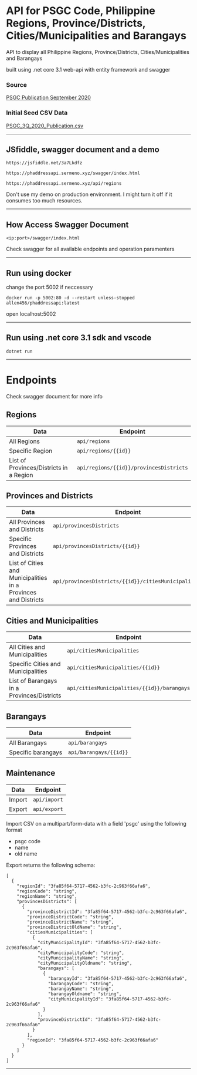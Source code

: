 # API for PSGC Code, Philippine Regions, Province/Districts, Cities/Municipalities and Barangays

API to display all Philippine Regions, Province/Districts, Cities/Municipalities and Barangays 

built using .net core 3.1 web-api with entity framework and swagger

### Source 
[PSGC Publication September 2020](https://psa.gov.ph/sites/default/files/attachments/ird/specialrelease/PSGC%203Q%202020%20Publication.xlsx)

### Initial Seed CSV Data
[PSGC_3Q_2020_Publication.csv](./PSGC_3Q_2020_Publication.csv)

-----------------

## JSfiddle, swagger document and a demo
```
https://jsfiddle.net/3a7Lkdfz
```
```
https://phaddressapi.sermeno.xyz/swagger/index.html
```
```
https://phaddressapi.sermeno.xyz/api/regions
```
Don't use my demo on production environment. I might turn it off if it consumes too much resources.

-----------------

## How Access Swagger Document

```
<ip:port>/swagger/index.html
```
Check swagger for all available endpoints and operation paramenters

------------------

## Run using docker
change the port 5002 if neccessary
```
docker run -p 5002:80 -d --restart unless-stopped allen456/phaddressapi:latest
```
open localhost:5002

-----------------

## Run using .net core 3.1 sdk and vscode

```
dotnet run
```

-----------------

# Endpoints
Check swagger document for more info
## Regions
Data | Endpoint
------------ | -------------
All Regions | ```api/regions```
Specific Region | ```api/regions/{{id}}```
List of Provinces/Districts in a Region | ```api/regions/{{id}}/provincesDistricts```
## Provinces and Districts
Data | Endpoint
------------ | -------------
All Provinces and Districts | ```api/provincesDistricts```
Specific Provinces and Districts | ```api/provincesDistricts/{{id}}```
List of Cities and Municipalities in a Provinces and Districts | ```api/provincesDistricts/{{id}}/citiesMunicipalities```
## Cities and Municipalities
Data | Endpoint
------------ | -------------
All Cities and Municipalities | ```api/citiesMunicipalities```
Specific Cities and Municipalities | ```api/citiesMunicipalities/{{id}}```
List of Barangays in a Provinces/Districts | ```api/citiesMunicipalities/{{id}}/barangays```
## Barangays
Data | Endpoint
------------ | -------------
All Barangays | ```api/barangays```
Specific barangays | ```api/barangays/{{id}}```
## Maintenance
Data | Endpoint
------------ | -------------
Import | ```api/import``` 
Export | ```api/export```

Import CSV on a multipart/form-data with a field 'psgc' using the following format
- psgc code
- name
- old name

Export returns the following schema:
```
[
  {
    "regionId": "3fa85f64-5717-4562-b3fc-2c963f66afa6",
    "regionCode": "string",
    "regionName": "string",
    "provincesDistricts": [
      {
        "provinceDistrictId": "3fa85f64-5717-4562-b3fc-2c963f66afa6",
        "provinceDistrictCode": "string",
        "provinceDistrictName": "string",
        "provinceDistrictOldName": "string",
        "citiesMunicipalities": [
          {
            "cityMunicipalityId": "3fa85f64-5717-4562-b3fc-2c963f66afa6",
            "cityMunicipalityCode": "string",
            "cityMunicipalityName": "string",
            "cityMunicipalityOldname": "string",
            "barangays": [
              {
                "barangayId": "3fa85f64-5717-4562-b3fc-2c963f66afa6",
                "barangayCode": "string",
                "barangayName": "string",
                "barangayOldname": "string",
                "cityMunicipalityId": "3fa85f64-5717-4562-b3fc-2c963f66afa6"
              }
            ],
            "provinceDistrictId": "3fa85f64-5717-4562-b3fc-2c963f66afa6"
          }
        ],
        "regionId": "3fa85f64-5717-4562-b3fc-2c963f66afa6"
      }
    ]
  }
]
```

-----------------
